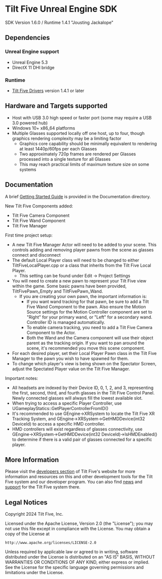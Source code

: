 # Tilt Five Unreal Engine SDK

SDK Version 1.6.0 / Runtime 1.4.1 "Jousting Jackalope"

## Dependencies

### Unreal Engine support

- Unreal Engine 5.3
- DirectX 11 DHI bridge

### Runtime

- [Tilt Five Drivers](https://docs.tiltfive.com/latest_release.html) version 1.4.1 or later

## Hardware and Targets supported

- Host with USB 3.0 high speed or faster port (some may require a USB 3.0 powered hub)
- Windows 10+ x86_64 platforms
- Multiple Glasses supported locally off one host, up to four, though graphics rendering complexity may be a limiting factor
  - Graphics core capability should be minimally equivalent to rendering at least 1440p/60fps per each Glasses
  - Two approximately 720p frames are rendered per Glasses processed into a single texture for all Glasses
  - This may reach practical limits of maximum texture size on some systems

## Documentation

A brief [Getting Started Guide](Documentation/Getting_Started.pdf) is provided in the Documentation directory.

New Tilt Five Components added:

- Tilt Five Camera Component
- Tilt Five Wand Component
- Tilt Five Manager

First time project setup:

- A new Tilt Five Manager Actor will need to be added to your scene. This controls adding and removing player pawns from the scene as glasses connect and disconnect
- The default Local Player class will need to be changed to either TiltFiveLocalPlayer.cpp or a class that inherits from the Tilt Five Local Player.
	- This setting can be found under Edit -> Project Settings
- You will need to create a new pawn to represent your Tilt Five view within the game. Some basic pawns have been provided, TiltFivePawn_Empty and TiltFivePawn_Wand. 
	- If you are creating your own pawn, the important information is:
		- If you want wand tracking for that pawn, be sure to add a Tilt Five Wand Component to the pawn. Also ensure the Motion Source settings for the Motion Controller component are set to "Right" for your primary wand, or "Left" for a secondary wand. Controller ID is managed automatically.
		- To enable camera tracking, you need to add a Tilt Five Camera Component to the Actor.
		- Both the Wand and the Camera component will use their object parent as the tracking origin. If you want to pan around the scene, it's recommended you move this scene component.
- For each desired player, set their Local Player Pawn class in the Tilt Five Manager to the pawn you wish to have spawned for them.
- To change which player's view is being shown on the Spectator Screen, adjust the Spectated Player value on the Tilt Five Manager.

Important notes:

- All headsets are indexed by their Device ID, 0, 1, 2, and 3, representing the first, second, third, and fourth glasses in the Tilt Five Control Panel. Newly connected glasses will always fill the lowest available slot.
- When trying to access a specific Player Controller, use UGameplayStatics::GetPlayerControllerFromID()
- It's recommended to use GEngine->XRSystem to locate the Tilt Five XR Tracking System, and GEngine->XRSystem->GetHMDDevice(int32 DeviceId) to access a specific HMD controller.
- HMD controllers will exist regardless of glasses connectivity, use GEngine->XRSystem->GetHMDDevice(int32 DeviceId)->IsHMDEnabled() to determine if there is a valid pair of glasses connected for a specific player.

## More Information

Please visit the [developers section](https://www.tiltfive.com/make/home) of Tilt Five's website for more information and resources on this and other development tools for the
Tilt Five system and our developer program. You can also find [news](https://www.tiltfive.com/news) and [support](https://www.tiltfive.com/support) for the Tilt Five system there.

## Legal Notices

Copyright 2024 Tilt Five, Inc.

Licensed under the Apache License, Version 2.0 (the "License");
you may not use this file except in compliance with the License.
You may obtain a copy of the License at

	http://www.apache.org/licenses/LICENSE-2.0

Unless required by applicable law or agreed to in writing, software
distributed under the License is distributed on an "AS IS" BASIS,
WITHOUT WARRANTIES OR CONDITIONS OF ANY KIND, either express or implied.
See the License for the specific language governing permissions and
limitations under the License.
